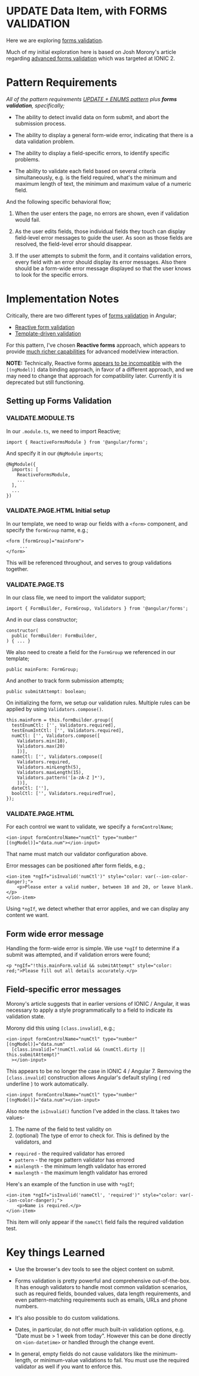 

# UPDATE Data Item, with FORMS VALIDATION

Here we are exploring 
[forms validation](https://angular.io/guide/form-validation).

Much of my initial exploration here is based on Josh Morony's article regarding
[advanced forms validation](https://www.joshmorony.com/advanced-forms-validation-in-ionic-2/)
which was targeted at IONIC 2.



# Pattern Requirements

*All of the pattern requirements
[UPDATE + ENUMS pattern](/tabs/enums)
plus **forms validation**, specifically;*

+ The ability to detect invalid data on form submit, and abort the submission process.

+ The ability to display a general form-wide error, indicating that there is a data validation problem.

+ The ability to display a field-specific errors, to identify specific problems.

+ The ability to validate each field based on several criteria simultaneously, e.g. is the field required, what's the minimum and maximum length of text, the minimum and maximum value of a numeric field. 

And the following specific behavioral flow;

1. When the user enters the page, no errors are shown, even if validation would fail.

1. As the user edits fields, those individual fields they touch can display field-level error messages to guide the user.  As soon as those fields are resolved, the field-level error should disappear.

1. If the user attempts to submit the form, and it contains validation errors, every field with an error should display its error messages.  Also there should be a form-wide error message displayed so that the user knows to look for the specific errors. 





# Implementation Notes

Critically, there are two different types of 
[forms validation](https://angular.io/guide/form-validation)
in Angular;

+ [Reactive form validation](https://angular.io/guide/form-validation#reactive-form-validation)
+ [Template-driven validation](https://angular.io/guide/form-validation#template-driven-validation)

For this pattern, I've chosen **Reactive forms** approach,
which appears to provide 
[much richer capabilities](https://blog.angular-university.io/introduction-to-angular-2-forms-template-driven-vs-model-driven/)
for advanced model/view interaction.

**NOTE:** Technically, Reactive forms 
[appears to be incompatible](https://angular.io/api/forms/FormControlName#use-with-ngmodel)
with the `[(ngModel)]` data binding approach, in favor of a different approach, and we may need to change that approach for compatibility later.
Currently it is deprecated but still functioning.



## Setting up Forms Validation

### VALIDATE.MODULE.TS

In our `.module.ts`, we need to import Reactive;

```
import { ReactiveFormsModule } from '@angular/forms';
```

And specify it in our `@NgModule` `imports`;

```
@NgModule({
  imports: [
    ReactiveFormsModule,
    ...
  ],
  ...
})
```

### VALIDATE.PAGE.HTML Initial setup

In our template, we need to wrap our fields with a `<form>` component,
and specify the `formGroup` name, e.g.; 

```
<form [formGroup]="mainForm">
     ...
</form>
``` 

This will be referenced throughout, and serves to group validations together.

### VALIDATE.PAGE.TS

In our class file, we need to import the validator support;

```
import { FormBuilder, FormGroup, Validators } from '@angular/forms';
```

And in our class constructor;

```
constructor(
  public formBuilder: FormBuilder,
) { ... }
```

We also need to create a field for the `FormGroup`
we referenced in our template;

```
public mainForm: FormGroup;
```

And another to track form submission attempts;

```
public submitAttempt: boolean;
```

On initializing the form, we setup our validation rules.
Multiple rules can be applied by using `Validators.compose()`.

```
this.mainForm = this.formBuilder.group({
  testEnumCtl: ['', Validators.required],
  testEnumIntCtl: ['', Validators.required],
  numCtl: ['', Validators.compose([
    Validators.min(10),
    Validators.max(20)
    ])],
  nameCtl: ['', Validators.compose([
    Validators.required,
    Validators.minLength(5),
    Validators.maxLength(15),
    Validators.pattern('[a-zA-Z ]*'),
    ])],
  dateCtl: [''], 
  boolCtl: ['', Validators.requiredTrue], 
});
```

### VALIDATE.PAGE.HTML 

For each control we want to validate, we specify a `formControlName`;

```
<ion-input formControlName="numCtl" type="number" [(ngModel)]="data.num"></ion-input>
```

That name must match our validator configuration above.

Error messages can be positioned after form fields, e.g.;

```
<ion-item *ngIf="isInvalid('numCtl')" style="color: var(--ion-color-danger);">
    <p>Please enter a valid number, between 10 and 20, or leave blank.</p>
</ion-item>
```

Using `*ngIf`, we detect whether that error applies, and we can display any content we want.





## Form wide error message

Handling the form-wide error is simple.
We use `*ngIf` to determine if a submit was attempted, and if validation errors were found;

```
<p *ngIf="!this.mainForm.valid && submitAttempt" style="color: red;">Please fill out all details accurately.</p>
```


## Field-specific error messages

Morony's article suggests that in earlier versions of IONIC / Angular,
it was necessary to apply a style programmatically to a field to indicate its validation state.

Morony did this using `[class.invalid]`,
e.g.;

```
<ion-input formControlName="numCtl" type="number" [(ngModel)]="data.num"
  [class.invalid]="!numCtl.valid && (numCtl.dirty || this.submitAttempt)"
  ></ion-input>
```

This appears to be no longer the case in IONIC 4 / Angular 7.
Removing the `[class.invalid]` construction allows Angular's default styling ( red underline ) to work automatically.

```
<ion-input formControlName="numCtl" type="number" [(ngModel)]="data.num"></ion-input>
```

Also note the `isInvalid()` function I've added in the class.
It takes two values- 

1. The name of the field to test validity on
2. (optional) The type of error to check for.
This is defined by the validators, and 

  + `required` - the required validator has errored
  + `pattern` - the regex pattern validator has errored
  + `minlength` - the minimum length validator has errored
  + `maxlength` - the maximum length validator has errored

Here's an example of the function in use with `*ngIf`;

```
<ion-item *ngIf="isInvalid('nameCtl', 'required')" style="color: var(--ion-color-danger);">
    <p>Name is required.</p>
</ion-item>
```

This item will only appear if the `nameCtl` field fails the required validation test.





# Key things Learned

+ Use the browser's dev tools to see the object content on submit.

+ Forms validation is pretty powerful and comprehensive out-of-the-box.
It has enough validators to handle most common validation scenarios, such as required fields, bounded values, data length requirements, and even pattern-matching requirements such as emails, URLs and phone numbers. 

+ It's also possible to do custom validations.

+ Dates, in particular, do not offer much built-in validation options, 
e.g. "Date must be > 1 week from today".
However this can be done directly on `<ion-datetime>` 
or handled through the change event.

+ In general, empty fields do not cause validators like the minimum-length, or minimum-value validations to fail. You must use the required validator as well if you want to enforce this.









